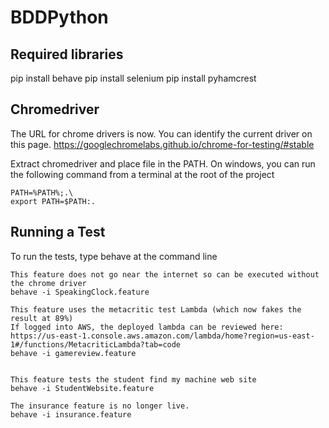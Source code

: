 # BDDPython

## Required libraries
pip install behave
pip install selenium
pip install pyhamcrest

## Chromedriver

The URL for chrome drivers is now. You can identify the current driver on this page.
https://googlechromelabs.github.io/chrome-for-testing/#stable

Extract chromedriver and place file in the PATH. On windows, you can run the following command from a terminal at the root of the project

```
PATH=%PATH%;.\
export PATH=$PATH:.
```

## Running a Test
To run the tests, type behave at the command line

```
This feature does not go near the internet so can be executed without the chrome driver
behave -i SpeakingClock.feature

This feature uses the metacritic test Lambda (which now fakes the result at 89%)
If logged into AWS, the deployed lambda can be reviewed here: https://us-east-1.console.aws.amazon.com/lambda/home?region=us-east-1#/functions/MetacriticLambda?tab=code
behave -i gamereview.feature


This feature tests the student find my machine web site
behave -i StudentWebsite.feature

The insurance feature is no longer live.
behave -i insurance.feature

```